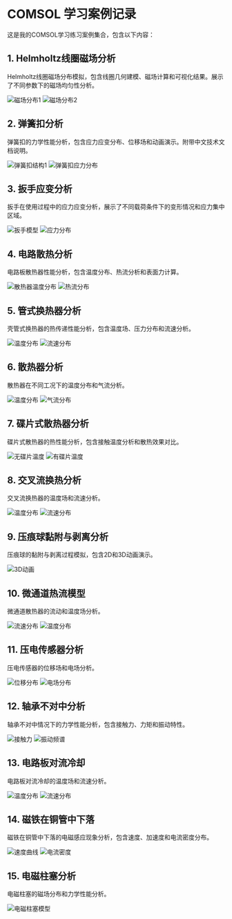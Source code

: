 # COMSOL 学习案例记录

这是我的COMSOL学习练习案例集合，包含以下内容：

## 1. Helmholtz线圈磁场分析

Helmholtz线圈磁场分布模拟，包含线圈几何建模、磁场计算和可视化结果。展示了不同参数下的磁场均匀性分析。

![磁场分布1](1_Helmholtz_coil_magnetic_field/image1.png) 
![磁场分布2](1_Helmholtz_coil_magnetic_field/image2.png)

## 2. 弹簧扣分析

弹簧扣的力学性能分析，包含应力应变分布、位移场和动画演示。附带中文技术文档说明。

![弹簧扣结构1](2_snap_hook%E5%BD%88%E7%B0%A7%E6%89%A3/snap_hook_1.png)
![弹簧扣应力分布](2_snap_hook%E5%BD%88%E7%B0%A7%E6%89%A3/snap_hook_2.png)

## 3. 扳手应变分析

扳手在使用过程中的应力应变分析，展示了不同载荷条件下的变形情况和应力集中区域。

![扳手模型](3_wrench%E6%9D%BF%E6%89%8B%E6%87%89%E8%AE%8A/wrench1.png)
![应力分布](3_wrench%E6%9D%BF%E6%89%8B%E6%87%89%E8%AE%8A/wrench2.png)

## 4. 电路散热分析

电路板散热器性能分析，包含温度分布、热流分析和表面力计算。

![散热器温度分布](4_heat_circuit%E9%9B%BB%E8%B7%AF%E6%95%A3%E7%86%B1%E5%88%86%E6%9E%90/heat_sink1.png)
![热流分布](4_heat_circuit%E9%9B%BB%E8%B7%AF%E6%95%A3%E7%86%B1%E5%88%86%E6%9E%90/heat_sink4_heat.png)

## 5. 管式换热器分析

壳管式换热器的热传递性能分析，包含温度场、压力分布和流速分析。

![温度分布](5_TubeHeatTransfer/tubeHeatTransfer3_temperature.png)
![流速分布](5_TubeHeatTransfer/tubeHeatTransfer7_velocityoftheflow.png)

## 6. 散热器分析

散热器在不同工况下的温度分布和气流分析。

![温度分布](6_HeatSink%E6%95%A3%E7%86%B1%E5%99%A8/6HeatSink-1Temprature.png)
![气流分布](6_HeatSink%E6%95%A3%E7%86%B1%E5%99%A8/6HeatSink-2Flow.png)

## 7. 碟片式散热器分析

碟片式散热器的热性能分析，包含接触温度分析和散热效果对比。

![无碟片温度](7_DiskStackHeatSink%E7%A2%9F%E7%89%87%E5%BC%8F%E6%95%A3%E7%86%B1%E5%99%A8/7DiskStackHeatSink_1withoutDisk.png)
![有碟片温度](7_DiskStackHeatSink%E7%A2%9F%E7%89%87%E5%BC%8F%E6%95%A3%E7%86%B1%E5%99%A8/7DiskStackHeatSink_2withDisk.png)

## 8. 交叉流换热分析

交叉流换热器的温度场和流速分析。

![温度分布](8_HeatCrossflow/Heatcrossflow-1temperatrue.png)
![流速分布](8_HeatCrossflow/Heatcrossflow-3velocity.png)

## 9. 压痕球黏附与剥离分析

压痕球的黏附与剥离过程模拟，包含2D和3D动画演示。

![3D动画](9_%E5%A3%93%E7%97%95%E7%90%83%E7%9A%84%E9%BB%8F%E9%99%84%E8%88%87%E5%89%94%E9%9B%A2/animation%203D.gif)

## 10. 微通道热流模型

微通道散热器的流动和温度场分析。

![流速分布](10_thermal%20modeling%20of%20microchannel%20heat%20sink%E5%BE%AE%E9%80%9A%E9%81%93%E7%86%B1%E6%B5%81%E6%A8%A1%E5%9E%8B/microchannel_flow_velocity_arrow.png)
![温度分布](10_thermal%20modeling%20of%20microchannel%20heat%20sink%E5%BE%AE%E9%80%9A%E9%81%93%E7%86%B1%E6%B5%81%E6%A8%A1%E5%9E%8B/microchannel_flow_velocity_temprature.png)

## 11. 压电传感器分析

压电传感器的位移场和电场分析。

![位移分布](11_%E5%A3%93%E9%9B%BB%E5%82%B3%E6%84%9F%E5%99%A8/displacement.png)
![电场分布](11_%E5%A3%93%E9%9B%BB%E5%82%B3%E6%84%9F%E5%99%A8/electro_density.png)

## 12. 轴承不对中分析

轴承不对中情况下的力学性能分析，包含接触力、力矩和振动特性。

![接触力](12_RattlewithbearingMissalignment/%E6%8E%A5%E8%A7%B8%E9%BB%9E%E7%9A%84%E5%8A%9B.png)
![振动频谱](12_RattlewithbearingMissalignment/%E8%BC%AA%E7%9A%84y%E5%8A%A0%E9%80%9F%E5%BA%A6(%E9%A0%BB%E8%AD%9C).png)

## 13. 电路板对流冷却

电路板对流冷却的温度场和流速分析。

![温度分布](13_ConvectionCoolingofCircuitBoards%E9%9B%BB%E8%B7%AF%E6%9D%BF%E5%B0%8D%E6%B5%81%E5%86%B7%E5%8D%BB/2D_temprature.png)
![流速分布](13_ConvectionCoolingofCircuitBoards%E9%9B%BB%E8%B7%AF%E6%9D%BF%E5%B0%8D%E6%B5%81%E5%86%B7%E5%8D%BB/2D_velocity.png)

## 14. 磁铁在铜管中下落

磁铁在铜管中下落的电磁感应现象分析，包含速度、加速度和电流密度分布。

![速度曲线](14_FallingMagnet%E7%A3%81%E9%90%B5%E5%9C%A8%E9%8A%85%E7%AE%A1%E4%B8%AD%E4%B8%8B%E8%90%BD/magnet%20velocity.png)
![电流密度](14_FallingMagnet%E7%A3%81%E9%90%B5%E5%9C%A8%E9%8A%85%E7%AE%A1%E4%B8%AD%E4%B8%8B%E8%90%BD/circuit%20density.png)

## 15. 电磁柱塞分析

电磁柱塞的磁场分布和力学性能分析。

![电磁柱塞模型](Electromagnetic%20Plunger%20with%20Stopper/electormagnetic%20plunger.mph)
